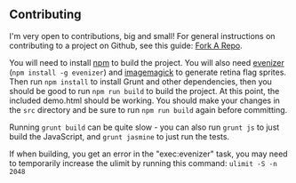 ## Contributing

I'm very open to contributions, big and small! For general instructions on contributing to a project on Github, see this guide: [Fork A Repo](https://help.github.com/articles/fork-a-repo).

You will need to install [npm](https://www.npmjs.org) to build the project. You will also need [evenizer](https://github.com/katapad/evenizer) (`npm install -g evenizer`) and [imagemagick](http://www.imagemagick.org/) to generate retina flag sprites. Then run `npm install` to install Grunt and other dependencies, then you should be good to run `npm run build` to build the project. At this point, the included demo.html should be working. You should make your changes in the `src` directory and be sure to run `npm run build` again before committing.

Running `grunt build` can be quite slow - you can also run `grunt js` to just build the JavaScript, and `grunt jasmine` to just run the tests.

If when building, you get an error in the "exec:evenizer" task, you may need to temporarily increase the ulimit by running this command: `ulimit -S -n 2048`
